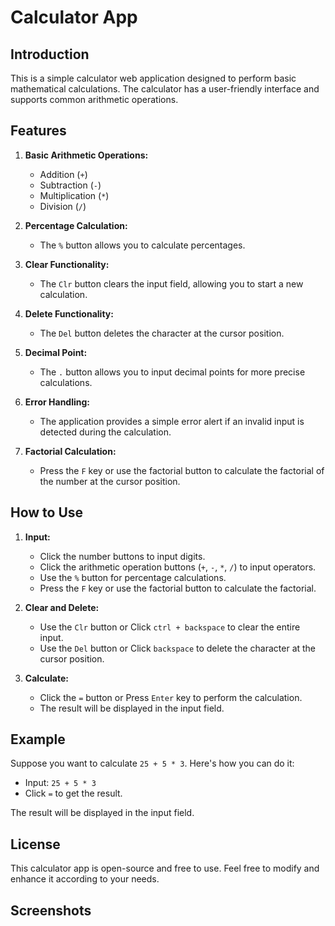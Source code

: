 # Calculator App

## Introduction
This is a simple calculator web application designed to perform basic mathematical calculations. The calculator has a user-friendly interface and supports common arithmetic operations.

## Features
1. **Basic Arithmetic Operations:**
   - Addition (`+`)
   - Subtraction (`-`)
   - Multiplication (`*`)
   - Division (`/`)

2. **Percentage Calculation:**
   - The `%` button allows you to calculate percentages.

3. **Clear Functionality:**
   - The `Clr` button clears the input field, allowing you to start a new calculation.

4. **Delete Functionality:**
   - The `Del` button deletes the character at the cursor position.

5. **Decimal Point:**
   - The `.` button allows you to input decimal points for more precise calculations.

6. **Error Handling:**
   - The application provides a simple error alert if an invalid input is detected during the calculation.

7. **Factorial Calculation:**
   - Press the `F` key or use the factorial button to calculate the factorial of the number at the cursor position.

## How to Use
1. **Input:**
   - Click the number buttons to input digits.
   - Click the arithmetic operation buttons (`+`, `-`, `*`, `/`) to input operators.
   - Use the `%` button for percentage calculations.
   - Press the `F` key or use the factorial button to calculate the factorial.

2. **Clear and Delete:**
   - Use the `Clr` button or Click `ctrl + backspace` to clear the entire input.
   - Use the `Del` button or Click `backspace` to delete the character at the cursor position.

3. **Calculate:**
   - Click the `=` button or Press `Enter` key to perform the calculation.
   - The result will be displayed in the input field.

## Example
Suppose you want to calculate `25 + 5 * 3`. Here's how you can do it:
   - Input: `25 + 5 * 3`
   - Click `=` to get the result.

   The result will be displayed in the input field.

## License
This calculator app is open-source and free to use. Feel free to modify and enhance it according to your needs.

## Screenshots
